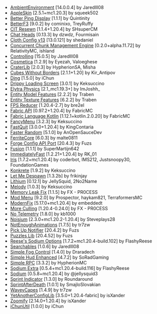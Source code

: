 - [AmbientEnvironment](https://modrinth.com/mod/DyTvM1dv) [14.0.0.4] by Jaredlll08
- [AppleSkin](https://modrinth.com/mod/EsAfCjCV) [2.5.1+mc1.20.3] by squeek502
- [Better Ping Display](https://modrinth.com/mod/MS1ZMyR7) [1.1.1] by Quintinity
- [BetterF3](https://modrinth.com/mod/8shC1gFX) [9.0.2] by cominixo, TreyRuffy
- [CIT Resewn](https://modrinth.com/mod/otVJckYQ) [1.1.4+1.20.4] by SHsuperCM
- [Chat Heads](https://modrinth.com/mod/Wb5oqrBJ) [0.13.3] by dzwdz, Fourmisain
- [Cloth Config v13](https://modrinth.com/mod/9s6osm5g) [13.0.121] by shedaniel
- [Concurrent Chunk Management Engine](https://modrinth.com/mod/VSNURh3q) [0.2.0+alpha.11.72] by RelativityMC, ishland
- [Controlling](https://modrinth.com/mod/xv94TkTM) [15.0.5] by Jaredlll08
- [Cosmetica](https://modrinth.com/mod/s9hF9QGp) [1.2.9] by Eyezah, Valoeghese
- [CraterLib](https://modrinth.com/mod/Nn8Wasaq) [2.0.3] by HypherionSA, Misha
- [Cubes Without Borders](https://modrinth.com/mod/ETlrkaYF) [2.1.1+1.20] by Kir_Antipov
- [Ding](https://modrinth.com/mod/UEtTD3gP) [1.5.0] by iChun
- [Drippy Loading Screen](https://modrinth.com/mod/v3CYg2V9) [3.0.1] by Keksuccino
- [Elytra Physics](https://modrinth.com/mod/jfvCMH0K) [2.1_mc1.19.3+] by ImJoshh_
- [Entity Model Features](https://modrinth.com/mod/4I1XuqiY) [2.2.2] by Traben
- [Entity Texture Features](https://modrinth.com/mod/BVzZfTc1) [6.2.2] by Traben
- [FPS Reducer](https://modrinth.com/mod/iZ10HXDj) [1.20.4-2.7] by bre2el
- [Fabric API](https://modrinth.com/mod/P7dR8mSH) [0.97.2+1.20.4] by FabricMC
- [Fabric Language Kotlin](https://modrinth.com/mod/Ha28R6CL) [1.12.1+kotlin.2.0.20] by FabricMC
- [FancyMenu](https://modrinth.com/mod/Wq5SjeWM) [3.2.3] by Keksuccino
- [FastQuit](https://modrinth.com/mod/x1hIzbuY) [3.0.0+1.20.4] by KingContaria
- [Faster Random](https://modrinth.com/mod/RfFxanNh) [5.1.0] by AnOpenSauceDev
- [FerriteCore](https://modrinth.com/mod/uXXizFIs) [6.0.3] by malte0811
- [Forge Config API Port](https://modrinth.com/mod/ohNO6lps) [20.4.3] by Fuzs
- [Fusion](https://modrinth.com/mod/p19vrgc2) [1.1.1] by SuperMartijn642
- [ImmediatelyFast](https://modrinth.com/mod/5ZwdcRci) [1.2.21+1.20.4] by RK_01
- [Iris](https://modrinth.com/mod/YL57xq9U) [1.7.2+mc1.20.4] by coderbot, IMS212, Justsnoopy30, FoundationGames
- [Konkrete](https://modrinth.com/mod/J81TRJWm) [1.9.2] by Keksuccino
- [Let Me Despawn](https://modrinth.com/mod/vE2FN5qn) [1.3.2b] by frikinjay
- [Lithium](https://modrinth.com/mod/gvQqBUqZ) [0.12.1] by JellySquid, 2No2Name
- [Melody](https://modrinth.com/mod/CVT4pFB2) [1.0.3] by Keksuccino
- [Memory Leak Fix](https://modrinth.com/mod/NRjRiSSD) [1.1.5] by FX - PR0CESS
- [Mod Menu](https://modrinth.com/mod/mOgUt4GM) [9.2.0] by Prospector, haykam821, TerraformersMC
- [ModernFix](https://modrinth.com/mod/nmDcB62a) [5.17.0+mc1.20.4] by embeddedt
- [More Culling](https://modrinth.com/mod/51shyZVL) [1.20.4-0.24.0] by FX - PR0CESS
- [No Telemetry](https://modrinth.com/mod/hg77g4Pw) [1.8.0] by kb1000
- [Noisium](https://modrinth.com/mod/KuNKN7d2) [2.3.0+mc1.20.2-1.20.4] by Steveplays28
- [NotEnoughAnimations](https://modrinth.com/mod/MPCX6s5C) [1.7.5] by tr7zw
- [Pick Up Notifier](https://modrinth.com/mod/ZX66K16c) [20.4.2] by Fuzs
- [Puzzles Lib](https://modrinth.com/mod/QAGBst4M) [20.4.52] by Fuzs
- [Reese's Sodium Options](https://modrinth.com/mod/Bh37bMuy) [1.7.2+mc1.20.4-build.102] by FlashyReese
- [Searchables](https://modrinth.com/mod/fuuu3xnx) [1.0.6] by Jaredlll08
- [Simple Fog Control](https://modrinth.com/mod/Glp1bwYc) [1.4.0] by Draradech
- [Simple Hud Enhanced](https://modrinth.com/mod/PE656UHx) [4.7.2] by SoRadGaming
- [Simple RPC](https://modrinth.com/mod/ObXSoyrn) [3.3.2] by HypherionMC
- [Sodium Extra](https://modrinth.com/mod/PtjYWJkn) [0.5.4+mc1.20.4-build.116] by FlashyReese
- [Sodium](https://modrinth.com/mod/AANobbMI) [0.5.8+mc1.20.4] by @jellysquid3
- [Sprint Indicator](https://modrinth.com/mod/KKLrfZbI) [1.3.0] by Roundaround
- [SprintAfterDeath](https://modrinth.com/mod/Ny7u54yS) [1.0.1] by SmajloSlovakian
- [WaveyCapes](https://modrinth.com/mod/kYuIpRLv) [1.4.9] by tr7zw
- [YetAnotherConfigLib](https://modrinth.com/mod/1eAoo2KR) [3.5.0+1.20.4-fabric] by isXander
- [Zoomify](https://modrinth.com/mod/w7ThoJFB) [2.14.0+1.20.4] by isXander
- [iChunUtil](https://modrinth.com/mod/W6ROj0Hl) [1.0.0] by iChun

